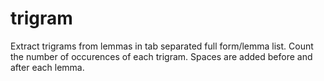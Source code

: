 # trigram
Extract trigrams from lemmas in tab separated full form/lemma list. Count the number of occurences of each trigram. Spaces are added before and after each lemma.
